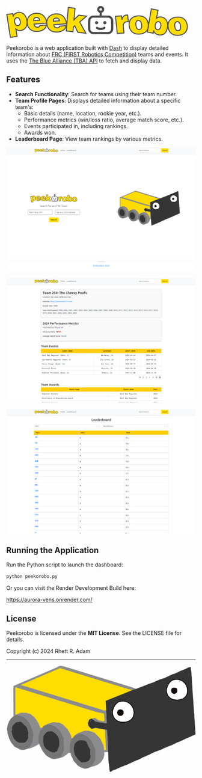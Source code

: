 ![Logo](assets/logo.png)

Peekorobo is a web application built with [Dash](https://dash.plotly.com/) to display detailed information about [FRC (FIRST Robotics Competition)](https://www.firstinspires.org/robotics/frc) teams and events. It uses the [The Blue Alliance (TBA) API](https://www.thebluealliance.com/apidocs/v3) to fetch and display data.

## Features

- **Search Functionality**: Search for teams using their team number.
- **Team Profile Pages**: Displays detailed information about a specific team's:
  - Basic details (name, location, rookie year, etc.).
  - Performance metrics (win/loss ratio, average match score, etc.).
  - Events participated in, including rankings.
  - Awards won.
- **Leaderboard Page**: View team rankings by various metrics.


![Home](assets/1.png)


![Data](assets/2.png)


![Leaderboard](assets/3.png)


## **Running the Application**

Run the Python script to launch the dashboard:

```bash
python peekorobo.py
```

Or you can visit the Render Development Build here:

https://aurora-vens.onrender.com/

## **License**

Peekorobo is licensed under the **MIT License**. See the LICENSE file for details.

Copyright (c) 2024 Rhett R. Adam

---

![Dozer](assets/dozer.gif)